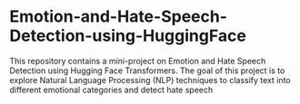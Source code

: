 # Emotion-and-Hate-Speech-Detection-using-HuggingFace
This repository contains a mini-project on Emotion and Hate Speech Detection using Hugging Face Transformers. The goal of this project is to explore Natural Language Processing (NLP) techniques to classify text into different emotional categories and detect hate speech
